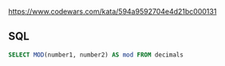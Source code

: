 https://www.codewars.com/kata/594a9592704e4d21bc000131

## SQL
```sql
SELECT MOD(number1, number2) AS mod FROM decimals
```